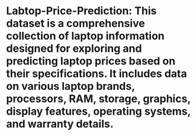 # Labtop-Price-Prediction: This dataset is a comprehensive collection of laptop information designed for exploring and predicting laptop prices based on their specifications. It includes data on various laptop brands, processors, RAM, storage, graphics, display features, operating systems, and warranty details.
